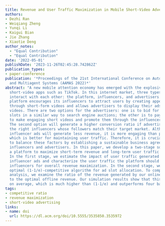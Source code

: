 ```yaml
---
title: Revenue and User Traffic Maximization in Mobile Short-Video Advertising
authors:
- Dezhi Ran
- Weiqiang Zheng
- Yunqi Li
- Kaigui Bian
- Jie Zhang
- Xiaotie Deng
author_notes:
  - "Equal Contribution"
  - "Equal Contribution"
date: '2022-05-01'
publishDate: '2023-11-26T02:45:28.742862Z'
publication_types:
- paper-conference
publication: '*Proceedings of the 21st International Conference on Autonomous Agents
  and Multiagent Systems (AAMAS 2022)*'
abstract: "A new mobile attention economy has emerged with the explosive growth of
  short-video apps such as TikTok. In this internet market, three types of agents
  interact with each other: the platform, influencers, and advertisers. A short-video
  platform encourages its influencers to attract users by creating appealing content
  through short-form videos and allows advertisers to display their ads in short-form
  videos. There are two options for the advertisers: one is to bid for platform advert
  slots in a similar way to search engine auctions; the other is to pay an influencer
  to make engaging short videos and promote them through the influencer's channel.
  The second option will generate a higher conversion ratio if advertisers choose
  the right influencers whose followers match their target market. Although displaying
  influencer ads will generate less revenue, it is more engaging than platform ads,
  which is better for maintaining user traffic. Therefore, it is crucial for a platform
  to balance these factors by establishing a sustainable business agreement with its
  influencers and advertisers. In this paper, we develop a two-stage solution for
  a platform to maximize short-term revenue and long-term user traffic maintenance.
  In the first stage, we estimate the impact of user traffic generated by displaying
  influencer ads and characterize the user traffic the platform should allocate to
  influencers for overall revenue maximization. In the second stage, we devise an
  optimal (1-1/e)-competitive algorithm for ad slot allocation. To complement this
  analysis, we examine the ratio of the revenue generated by our online algorithm
  to the optimal offline revenue. Our simulation results show that this ratio is 0.94
  on average, which is much higher than (1-1/e) and outperforms four baseline algorithms."
tags:
- competitive ratio
- revenue maximization
- short-video advertising
links:
- name: doi
  url: https://dl.acm.org/doi/10.5555/3535850.3535972
---
```

